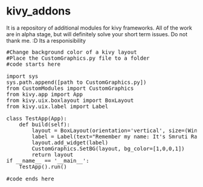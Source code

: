 # kivy_addons
It is a repository of additional modules for kivy frameworks. All of the work are in alpha stage, but will definitely solve your short term issues.
Do not thank me. :D
Its a responisibility

<pre>
#Change background color of a kivy layout
#Place the CustomGraphics.py file to a folder
#code starts here

import sys
sys.path.append([path to CustomGraphics.py])
from CustomModules import CustomGraphics
from kivy.app import App
from kivy.uix.boxlayout import BoxLayout
from kivy.uix.label import Label

class TestApp(App):
    def build(self):
		layout = BoxLayout(orientation='vertical', size=(Window.width, Window.height))
		label = Label(text="Remember my name: It's Smruti Ranjan Gochhayat")
		layout.add_widget(label)
		CustomGraphics.SetBG(layout, bg_color=[1,0,0,1])
		return layout
if __name__ == '__main__':
	TestApp().run()
	
#code ends here
</pre>
